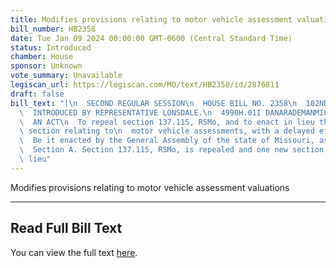 ```yaml
---
title: Modifies provisions relating to motor vehicle assessment valuations
bill_number: HB2358
date: Tue Jan 09 2024 00:00:00 GMT-0600 (Central Standard Time)
status: Introduced
chamber: House
sponsor: Unknown
vote_summary: Unavailable
legiscan_url: https://legiscan.com/MO/text/HB2358/id/2876811
draft: false
bill_text: "|\n  SECOND REGULAR SESSION\n  HOUSE BILL NO. 2358\n  102ND GENERAL ASSEMBLY\n\
  \  INTRODUCED BY REPRESENTATIVE LONSDALE.\n  4990H.01I DANARADEMANMILLER,ChiefClerk\n\
  \  AN ACT\n  To repeal section 137.115, RSMo, and to enact in lieu thereof one new\
  \ section relating to\n  motor vehicle assessments, with a delayed effective date.\n\
  \  Be it enacted by the General Assembly of the state of Missouri, as follows:\n\
  \  Section A. Section 137.115, RSMo, is repealed and one new section enacted in\
  \ lieu"
---
```

Modifies provisions relating to motor vehicle assessment valuations

---

## Read Full Bill Text

You can view the full text [here](https://legiscan.com/MO/text/HB2358/id/2876811).
